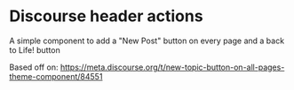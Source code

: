 # Discourse header actions

A simple component to add a "New Post" button on every page and a back to Life! button

Based off on: https://meta.discourse.org/t/new-topic-button-on-all-pages-theme-component/84551
